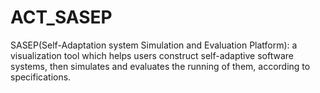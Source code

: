 # ACT_SASEP
SASEP(Self-Adaptation system Simulation and Evaluation Platform):   a visualization tool which helps users construct self-adaptive software systems, then simulates and evaluates the running of them, according to specifications.
